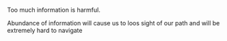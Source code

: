 Too much information is harmful.

Abundance of information will cause us to loos sight of our path and will be extremely hard to navigate